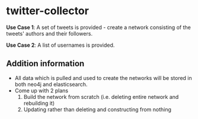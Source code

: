 # twitter-collector

**Use Case 1**: A set of tweets is provided - create a network consisting of the tweets' authors and their followers.  
  
**Use Case 2**: A list of usernames is provided. 

## Addition information
- All data which is pulled and used to create the networks will be stored in both neo4j and elasticsearch.
- Come up with 2 plans
  1. Build the network from scratch (i.e. deleting entire network and rebuilding it)
  2. Updating rather than deleting and constructing from nothing
